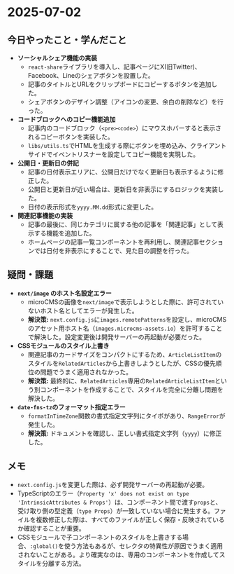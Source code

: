 # 2025-07-02

## 今日やったこと・学んだこと
- **ソーシャルシェア機能の実装**
    - `react-share`ライブラリを導入し、記事ページにX(旧Twitter)、Facebook、Lineのシェアボタンを設置した。
    - 記事のタイトルとURLをクリップボードにコピーするボタンを追加した。
    - シェアボタンのデザイン調整（アイコンの変更、余白の削除など）を行った。
- **コードブロックへのコピー機能追加**
    - 記事内のコードブロック（`<pre><code>`）にマウスホバーすると表示されるコピーボタンを実装した。
    - `libs/utils.ts`でHTMLを生成する際にボタンを埋め込み、クライアントサイドでイベントリスナーを設定してコピー機能を実現した。
- **公開日・更新日の併記**
    - 記事の日付表示エリアに、公開日だけでなく更新日も表示するように修正した。
    - 公開日と更新日が近い場合は、更新日を非表示にするロジックを実装した。
    - 日付の表示形式を`yyyy.MM.dd`形式に変更した。
- **関連記事機能の実装**
    - 記事の最後に、同じカテゴリに属する他の記事を「関連記事」として表示する機能を追加した。
    - ホームページの記事一覧コンポーネントを再利用し、関連記事セクションでは日付を非表示にすることで、見た目の調整を行った。

## 疑問・課題
- **`next/image` のホスト名設定エラー**
    - microCMSの画像を`next/image`で表示しようとした際に、許可されていないホスト名としてエラーが発生した。
    - **解決策:** `next.config.js`に`images.remotePatterns`を設定し、microCMSのアセット用ホスト名（`images.microcms-assets.io`）を許可することで解決した。設定変更後は開発サーバーの再起動が必要だった。
- **CSSモジュールのスタイル上書き**
    - 関連記事のカードサイズをコンパクトにするため、`ArticleListItem`のスタイルを`RelatedArticles`から上書きしようとしたが、CSSの優先順位の問題でうまく適用されなかった。
    - **解決策:** 最終的に、`RelatedArticles`専用の`RelatedArticleListItem`という別コンポーネントを作成することで、スタイルを完全に分離し問題を解決した。
- **`date-fns-tz`のフォーマット指定エラー**
    - `formatInTimeZone`関数の書式指定文字列にタイポがあり、`RangeError`が発生した。
    - **解決策:** ドキュメントを確認し、正しい書式指定文字列（`yyyy`）に修正した。

## メモ
- `next.config.js`を変更した際は、必ず開発サーバーの再起動が必要。
- TypeScriptのエラー（`Property 'x' does not exist on type 'IntrinsicAttributes & Props'`）は、コンポーネント間で渡す`props`と、受け取り側の型定義（`type Props`）が一致していない場合に発生する。ファイルを複数修正した際は、すべてのファイルが正しく保存・反映されているか確認することが重要。
- CSSモジュールで子コンポーネントのスタイルを上書きする場合、`:global()`を使う方法もあるが、セレクタの特異性が原因でうまく適用されないことがある。より確実なのは、専用のコンポーネントを作成してスタイルを分離する方法。
